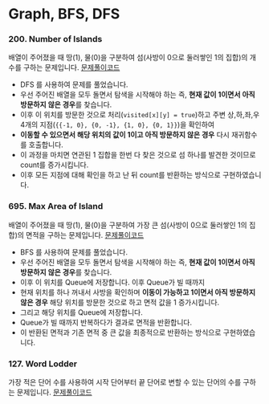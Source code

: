 # Graph, BFS, DFS

### 200. Number of Islands
배열이 주어졌을 때 땅(1), 물(0)을 구분하여 섬(사방이 0으로 둘러쌓인 1의 집합)의 개수를 구하는 문제입니다.
[문제풀이코드](https://github.com/hanbee1005/AlgorithmStudy/blob/master/Leetcode/202302/NumberOfIslands_200.java)
- DFS 를 사용하여 문제를 풀었습니다.
- 우선 주어진 배열을 모두 돌면서 탐색을 시작해야 하는 즉, **현재 값이 1이면서 아직 방문하지 않은 경우**를 찾습니다.
- 이후 이 위치를 방문한 것으로 처리(```visited[x][y] = true```)하고 주변 상,하,좌,우 4개의 지점(```{{-1, 0}, {0, -1}, {1, 0}, {0, 1}}```)을 확인하여
- **이동할 수 있으면서 해당 위치의 값이 1이고 아직 방문하지 않은 경우** 다시 재귀함수를 호출합니다.
- 이 과정을 마치면 연관된 1 집합을 한번 다 찾은 것으로 섬 하나를 발견한 것이므로 count를 증가시킵니다.
- 이후 모든 지점에 대해 확인을 하고 난 뒤 count를 반환하는 방식으로 구현하였습니다.

### 695. Max Area of Island
배열이 주어졌을 때 땅(1), 물(0)을 구분하여 가장 큰 섬(사방이 0으로 둘러쌓인 1의 집합)의 면적을 구하는 문제입니다.
[문제풀이코드](https://github.com/hanbee1005/AlgorithmStudy/blob/master/Leetcode/202302/MaxAreaOfIsland_695.java)
- BFS 를 사용하여 문제를 풀었습니다.
- 우선 주어진 배열을 모두 돌면서 탐색을 시작해야 하는 즉, **현재 값이 1이면서 아직 방문하지 않은 경우**를 찾습니다.
- 이후 이 위치를 Queue에 저장합니다. 이후 Queue가 빌 때까지
- 현재 위치를 하나 꺼내서 사방을 확인하며 **이동이 가능하고 1이면서 아직 방문하지 않은 경우** 해당 위치를 방문한 것으로 하고 면적 값을 1 증가시킵니다.
- 그리고 해당 위치를 Queue에 저장합니다.
- Queue가 빌 때까지 반복하다가 결과로 면적을 반환합니다.
- 이 반환된 면적과 기존 면적 중 큰 값을 최종적으로 반환하는 방식으로 구현하였습니다. 

### 127. Word Lodder
가장 적은 단어 수를 사용하여 시작 단어부터 끝 단어로 변할 수 있는 단어의 수를 구하는 문제입니다. 
[문제풀이코드](https://github.com/hanbee1005/AlgorithmStudy/blob/master/Leetcode/202302/WordLadder_127.java)
